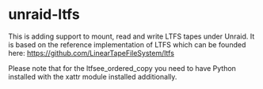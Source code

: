 # unraid-ltfs

This is adding support to mount, read and write LTFS tapes under Unraid. It is based on the reference implementation of LTFS which can be founded here: https://github.com/LinearTapeFileSystem/ltfs

Please note that for the ltfsee_ordered_copy you need to have Python installed with the xattr module installed additionally.
